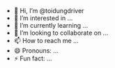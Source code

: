 - 👋 Hi, I’m @toidungdriver
- 👀 I’m interested in ...
- 🌱 I’m currently learning ...
- 💞️ I’m looking to collaborate on ...
- 📫 How to reach me ...
- 😄 Pronouns: ...
- ⚡ Fun fact: ...

<!---
toidungdriver/toidungdriver is a ✨ special ✨ repository because its `README.md` (this file) appears on your GitHub profile.
You can click the Preview link to take a look at your changes.
--->
